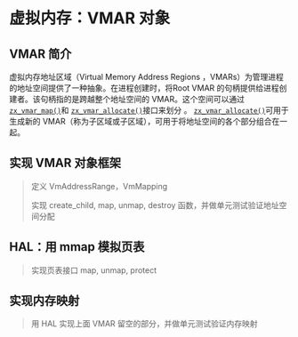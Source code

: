 # 虚拟内存：VMAR 对象

## VMAR 简介

虚拟内存地址区域（Virtual Memory Address Regions ，VMARs）为管理进程的地址空间提供了一种抽象。在进程创建时，将Root VMAR 的句柄提供给进程创建者。该句柄指的是跨越整个地址空间的 VMAR。这个空间可以通过[`zx_vmar_map()`](https://fuchsia.dev/docs/reference/syscalls/vmar_map)和 [`zx_vmar_allocate()`](https://fuchsia.dev/docs/reference/syscalls/vmar_allocate)接口来划分 。 [`zx_vmar_allocate()`](https://fuchsia.dev/docs/reference/syscalls/vmar_allocate)可用于生成新的 VMAR（称为子区域或子区域），可用于将地址空间的各个部分组合在一起。

## 实现 VMAR 对象框架

> 定义 VmAddressRange，VmMapping
>
> 实现 create_child, map, unmap, destroy 函数，并做单元测试验证地址空间分配

## HAL：用 mmap 模拟页表

> 实现页表接口 map, unmap, protect

## 实现内存映射

> 用 HAL 实现上面 VMAR 留空的部分，并做单元测试验证内存映射
